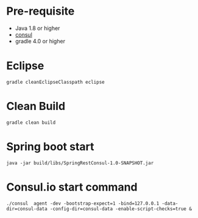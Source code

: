 # Pre-requisite
- Java 1.8 or higher
- [consul](https://www.consul.io)
- gradle 4.0 or higher

# Eclipse
`````
gradle cleanEclipseClasspath eclipse
`````

# Clean Build
`````
gradle clean build
`````

# Spring boot start
`````
java -jar build/libs/SpringRestConsul-1.0-SNAPSHOT.jar
`````


# Consul.io start command
`````
./consul  agent -dev -bootstrap-expect=1 -bind=127.0.0.1 -data-dir=consul-data -config-dir=consul-data -enable-script-checks=true &

`````